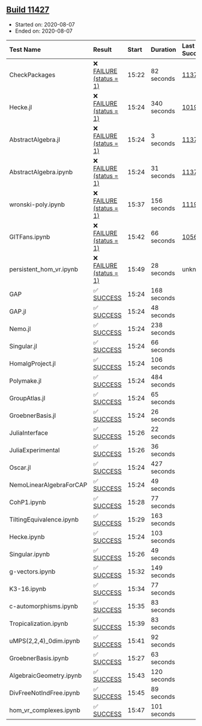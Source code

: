 ## [Build 11427](https://oscarci.mathematik.uni-kl.de/job/oscar/11427/)

* Started on: 2020-08-07
* Ended on: 2020-08-07

| Test Name    | Result | Start | Duration | Last Success | First Failure |
|:-------------|:-------|:------|:---------|:-------------|:--------------|
| CheckPackages | ❌ [FAILURE (status = 1)](https://oscarci.mathematik.uni-kl.de/job/oscar/11427/artifact/logs/build-11427/CheckPackages.log) | 15:22 | 82 seconds | [11376](https://oscarci.mathematik.uni-kl.de/job/oscar/11376/) | [11377](https://oscarci.mathematik.uni-kl.de/job/oscar/11377/) |
| Hecke.jl | ❌ [FAILURE (status = 1)](https://oscarci.mathematik.uni-kl.de/job/oscar/11427/artifact/logs/build-11427/Hecke.jl.log) | 15:24 | 340 seconds | [10197](https://oscarci.mathematik.uni-kl.de/job/oscar/10197/) | [10198](https://oscarci.mathematik.uni-kl.de/job/oscar/10198/) |
| AbstractAlgebra.jl | ❌ [FAILURE (status = 1)](https://oscarci.mathematik.uni-kl.de/job/oscar/11427/artifact/logs/build-11427/AbstractAlgebra.jl.log) | 15:24 | 3 seconds | [11376](https://oscarci.mathematik.uni-kl.de/job/oscar/11376/) | [11377](https://oscarci.mathematik.uni-kl.de/job/oscar/11377/) |
| AbstractAlgebra.ipynb | ❌ [FAILURE (status = 1)](https://oscarci.mathematik.uni-kl.de/job/oscar/11427/artifact/logs/build-11427/AbstractAlgebra.ipynb.log) | 15:24 | 31 seconds | [11376](https://oscarci.mathematik.uni-kl.de/job/oscar/11376/) | [11377](https://oscarci.mathematik.uni-kl.de/job/oscar/11377/) |
| wronski-poly.ipynb | ❌ [FAILURE (status = 1)](https://oscarci.mathematik.uni-kl.de/job/oscar/11427/artifact/logs/build-11427/wronski-poly.ipynb.log) | 15:37 | 156 seconds | [11192](https://oscarci.mathematik.uni-kl.de/job/oscar/11192/) | [11193](https://oscarci.mathematik.uni-kl.de/job/oscar/11193/) |
| GITFans.ipynb | ❌ [FAILURE (status = 1)](https://oscarci.mathematik.uni-kl.de/job/oscar/11427/artifact/logs/build-11427/GITFans.ipynb.log) | 15:42 | 66 seconds | [10566](https://oscarci.mathematik.uni-kl.de/job/oscar/10566/) | [10567](https://oscarci.mathematik.uni-kl.de/job/oscar/10567/) |
| persistent_hom_vr.ipynb | ❌ [FAILURE (status = 1)](https://oscarci.mathematik.uni-kl.de/job/oscar/11427/artifact/logs/build-11427/persistent_hom_vr.ipynb.log) | 15:49 | 28 seconds | unknown | unknown |
| GAP | ✅ [SUCCESS](https://oscarci.mathematik.uni-kl.de/job/oscar/11427/artifact/logs/build-11427/GAP.log) | 15:24 | 168 seconds |  |  |
| GAP.jl | ✅ [SUCCESS](https://oscarci.mathematik.uni-kl.de/job/oscar/11427/artifact/logs/build-11427/GAP.jl.log) | 15:24 | 48 seconds |  |  |
| Nemo.jl | ✅ [SUCCESS](https://oscarci.mathematik.uni-kl.de/job/oscar/11427/artifact/logs/build-11427/Nemo.jl.log) | 15:24 | 238 seconds |  |  |
| Singular.jl | ✅ [SUCCESS](https://oscarci.mathematik.uni-kl.de/job/oscar/11427/artifact/logs/build-11427/Singular.jl.log) | 15:24 | 66 seconds |  |  |
| HomalgProject.jl | ✅ [SUCCESS](https://oscarci.mathematik.uni-kl.de/job/oscar/11427/artifact/logs/build-11427/HomalgProject.jl.log) | 15:24 | 106 seconds |  |  |
| Polymake.jl | ✅ [SUCCESS](https://oscarci.mathematik.uni-kl.de/job/oscar/11427/artifact/logs/build-11427/Polymake.jl.log) | 15:24 | 484 seconds |  |  |
| GroupAtlas.jl | ✅ [SUCCESS](https://oscarci.mathematik.uni-kl.de/job/oscar/11427/artifact/logs/build-11427/GroupAtlas.jl.log) | 15:24 | 65 seconds |  |  |
| GroebnerBasis.jl | ✅ [SUCCESS](https://oscarci.mathematik.uni-kl.de/job/oscar/11427/artifact/logs/build-11427/GroebnerBasis.jl.log) | 15:24 | 26 seconds |  |  |
| JuliaInterface | ✅ [SUCCESS](https://oscarci.mathematik.uni-kl.de/job/oscar/11427/artifact/logs/build-11427/JuliaInterface.log) | 15:26 | 22 seconds |  |  |
| JuliaExperimental | ✅ [SUCCESS](https://oscarci.mathematik.uni-kl.de/job/oscar/11427/artifact/logs/build-11427/JuliaExperimental.log) | 15:26 | 36 seconds |  |  |
| Oscar.jl | ✅ [SUCCESS](https://oscarci.mathematik.uni-kl.de/job/oscar/11427/artifact/logs/build-11427/Oscar.jl.log) | 15:24 | 427 seconds |  |  |
| NemoLinearAlgebraForCAP | ✅ [SUCCESS](https://oscarci.mathematik.uni-kl.de/job/oscar/11427/artifact/logs/build-11427/NemoLinearAlgebraForCAP.log) | 15:24 | 49 seconds |  |  |
| CohP1.ipynb | ✅ [SUCCESS](https://oscarci.mathematik.uni-kl.de/job/oscar/11427/artifact/logs/build-11427/CohP1.ipynb.log) | 15:28 | 77 seconds |  |  |
| TiltingEquivalence.ipynb | ✅ [SUCCESS](https://oscarci.mathematik.uni-kl.de/job/oscar/11427/artifact/logs/build-11427/TiltingEquivalence.ipynb.log) | 15:29 | 163 seconds |  |  |
| Hecke.ipynb | ✅ [SUCCESS](https://oscarci.mathematik.uni-kl.de/job/oscar/11427/artifact/logs/build-11427/Hecke.ipynb.log) | 15:24 | 103 seconds |  |  |
| Singular.ipynb | ✅ [SUCCESS](https://oscarci.mathematik.uni-kl.de/job/oscar/11427/artifact/logs/build-11427/Singular.ipynb.log) | 15:26 | 49 seconds |  |  |
| g-vectors.ipynb | ✅ [SUCCESS](https://oscarci.mathematik.uni-kl.de/job/oscar/11427/artifact/logs/build-11427/g-vectors.ipynb.log) | 15:32 | 149 seconds |  |  |
| K3-16.ipynb | ✅ [SUCCESS](https://oscarci.mathematik.uni-kl.de/job/oscar/11427/artifact/logs/build-11427/K3-16.ipynb.log) | 15:34 | 77 seconds |  |  |
| c-automorphisms.ipynb | ✅ [SUCCESS](https://oscarci.mathematik.uni-kl.de/job/oscar/11427/artifact/logs/build-11427/c-automorphisms.ipynb.log) | 15:35 | 83 seconds |  |  |
| Tropicalization.ipynb | ✅ [SUCCESS](https://oscarci.mathematik.uni-kl.de/job/oscar/11427/artifact/logs/build-11427/Tropicalization.ipynb.log) | 15:39 | 83 seconds |  |  |
| uMPS(2,2,4)_0dim.ipynb | ✅ [SUCCESS](https://oscarci.mathematik.uni-kl.de/job/oscar/11427/artifact/logs/build-11427/uMPS-2-2-4-_0dim.ipynb.log) | 15:41 | 92 seconds |  |  |
| GroebnerBasis.ipynb | ✅ [SUCCESS](https://oscarci.mathematik.uni-kl.de/job/oscar/11427/artifact/logs/build-11427/GroebnerBasis.ipynb.log) | 15:27 | 63 seconds |  |  |
| AlgebraicGeometry.ipynb | ✅ [SUCCESS](https://oscarci.mathematik.uni-kl.de/job/oscar/11427/artifact/logs/build-11427/AlgebraicGeometry.ipynb.log) | 15:43 | 120 seconds |  |  |
| DivFreeNotIndFree.ipynb | ✅ [SUCCESS](https://oscarci.mathematik.uni-kl.de/job/oscar/11427/artifact/logs/build-11427/DivFreeNotIndFree.ipynb.log) | 15:45 | 89 seconds |  |  |
| hom_vr_complexes.ipynb | ✅ [SUCCESS](https://oscarci.mathematik.uni-kl.de/job/oscar/11427/artifact/logs/build-11427/hom_vr_complexes.ipynb.log) | 15:47 | 101 seconds |  |  |
